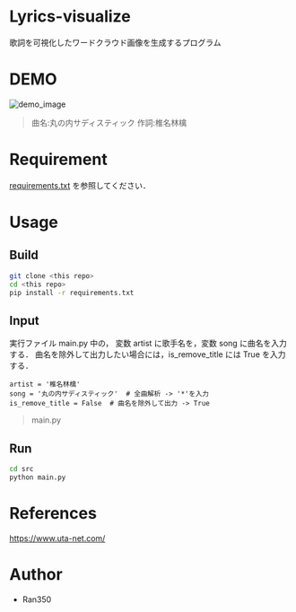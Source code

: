 # Lyrics-visualize
歌詞を可視化したワードクラウド画像を生成するプログラム

# DEMO

![demo_image](src/image/丸の内サディスティック.png)

> 曲名:丸の内サディスティック  作詞:椎名林檎

# Requirement

[requirements.txt](./requirements.txt) を参照してください．

# Usage

## Build

```bash
git clone <this repo>
cd <this repo>
pip install -r requirements.txt
```

## Input

実行ファイル main.py 中の， 変数 artist に歌手名を，変数 song に曲名を入力する．
曲名を除外して出力したい場合には，is_remove_title には True を入力する．

```
artist = '椎名林檎'
song = '丸の内サディスティック'  # 全曲解析 -> '*'を入力
is_remove_title = False  # 曲名を除外して出力 -> True
```

> main.py

## Run

```bash
cd src
python main.py
```

# References

<https://www.uta-net.com/>

# Author

- Ran350
